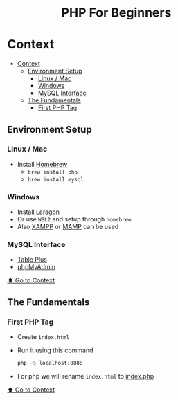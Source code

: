 <div align="center">
<h1>PHP For Beginners</h1>
</div>

# Context

- [Context](#context)
  - [Environment Setup](#environment-setup)
    - [Linux / Mac](#linux--mac)
    - [Windows](#windows)
    - [MySQL Interface](#mysql-interface)
  - [The Fundamentals](#the-fundamentals)
    - [First PHP Tag](#first-php-tag)

## Environment Setup

### Linux / Mac

- Install [Homebrew](https://brew.sh/)
  - `brew install php`
  - `brew install mysql`

### Windows

- Install [Laragon](https://laragon.org/download/)
- Or use `WSL2` and setup through `homebrew`
- Also [XAMPP](https://www.apachefriends.org/) or [MAMP](https://www.mamp.info/en/windows/) can be used

### MySQL Interface

- [Table Plus](https://tableplus.com/)
- [phpMyAdmin](https://www.phpmyadmin.net/)

[⬆️ Go to Context](#context)

## The Fundamentals

### First PHP Tag

- Create `index.html`
- Run it using this command

  ```sh
  php -S localhost:8888
  ```

- For php we will rename `index.html` to [index.php](/01%20PHP%20For%20Beginners/01%20The%20Fundamentals/index.php)

[⬆️ Go to Context](#context)
